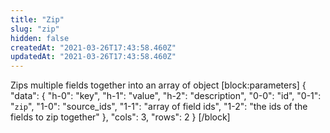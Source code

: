 ```yaml
---
title: "Zip"
slug: "zip"
hidden: false
createdAt: "2021-03-26T17:43:58.460Z"
updatedAt: "2021-03-26T17:43:58.460Z"
---
```

Zips multiple fields together into an array of object
[block:parameters]
{
  "data": {
    "h-0": "key",
    "h-1": "value",
    "h-2": "description",
    "0-0": "id",
    "0-1": "`zip`",
    "1-0": "source_ids",
    "1-1": "array of field ids",
    "1-2": "the ids of the fields to zip together"
  },
  "cols": 3,
  "rows": 2
}
[/block]
